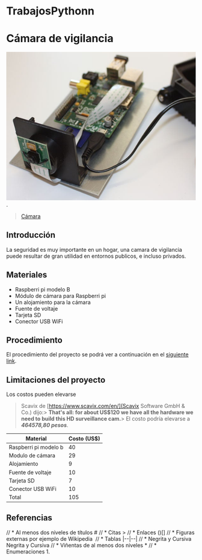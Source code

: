 # TrabajosPythonn
# Cámara de vigilancia
![Camara Raspberri Pi](camara.jpg).
>[Cámara](https://content.instructables.com/ORIG/FEM/MVMR/HO7X6PPQ/FEMMVMRHO7X6PPQ.jpg?auto=webp&frame=1&fit=bounds&md=fd0e2d8cd125687fdcebdbe307aa4cca)
## Introducción
La seguridad es muy importante en un hogar, una camara de vigilancia puede resultar de gran utilidad en entornos publicos, e incluso privados.
## Materiales
* Raspberri pi modelo B
* Módulo de cámara para Raspberri pi
* Un alojamiento para la cámara
* Fuente de voltaje
* Tarjeta SD
* Conector USB WiFi
## Procedimiento
El procedimiento del proyecto se podrá ver a continuación en el [siguiente link](https://www.instructables.com/Raspberry-Pi-as-low-cost-HD-surveillance-camera/).
## Limitaciones del proyecto
Los costos pueden elevarse
> Scavix de [https://www.scavix.com/en/](Scavix Software GmbH & Co.) dijo:>
> **That's all: for about US$120 we have all the hardware we need to build this HD surveillance cam.**>
El costo podría elevarse a ***464578,80 pesos***.

|  Material | Costo (US$)|
| ---  | --- |
|  Raspberri pi modelo b  | 40  |
|  Modulo de cámara  | 29  |
|  Alojamiento  | 9  |
|  Fuente de voltaje  | 10  |
|  Tarjeta SD  | 7 |
|  Conector USB WiFi  | 10 |
|  Total  | 105  |
## Referencias


// * Al menos dos niveles de títulos #
// * Citas > 
// * Enlaces ()[]
// * Figuras externas por ejemplo de Wikipedia ![]()
// * Tablas |--|--|
// * Negrita y Cursiva Negrita y Cursiva
// * Viñentas  de al menos dos niveles *
// * Enumeraciones 1.
